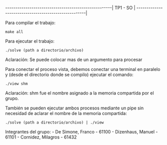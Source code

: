 -----------------------------------------------------|
			TP1 - SO		     |
-----------------------------------------------------|

Para compilar el trabajo:

	make all

Para ejecutar el trabajo:

	./solve (path a directorio/archivo)

Aclaración: Se puede colocar mas de un argumento para procesar

Para conectar el proceso vista, debemos conectar una terminal en paralelo
y (desde el directorio donde se compilo) ejecutar el comando:

	./view shm

Aclaración: shm fue el nombre asignado a la memoria compartida por el grupo.

También se pueden ejecutar ambos procesos mediante un pipe sin necesidad de aclarar el nombre de la memoria compartida:

 	./solve (path a directorio/archivo) | ./view

Integrantes del grupo:
	- De Simone, Franco - 61100
	- Dizenhaus, Manuel - 61101
	- Cornidez, Milagros - 61432
